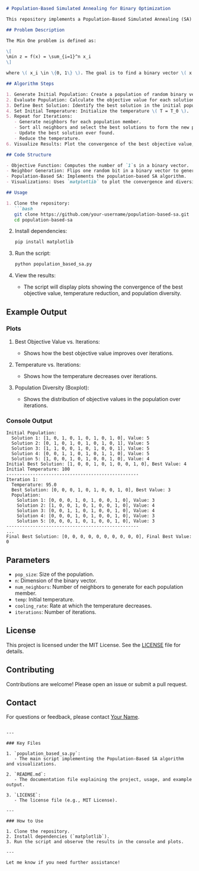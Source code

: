 ```markdown
# Population-Based Simulated Annealing for Binary Optimization

This repository implements a Population-Based Simulated Annealing (SA) algorithm to solve binary optimization problems, specifically the Min One problem. The goal is to minimize the number of `1`s in a binary vector.

## Problem Description

The Min One problem is defined as:

\[
\min z = f(x) = \sum_{i=1}^n x_i
\]

where \( x_i \in \{0, 1\} \). The goal is to find a binary vector \( x \) that minimizes the number of `1`s.

## Algorithm Steps

1. Generate Initial Population: Create a population of random binary vectors.
2. Evaluate Population: Calculate the objective value for each solution.
3. Define Best Solution: Identify the best solution in the initial population.
4. Set Initial Temperature: Initialize the temperature \( T = T_0 \).
5. Repeat for Iterations:
   - Generate neighbors for each population member.
   - Sort all neighbors and select the best solutions to form the new population.
   - Update the best solution ever found.
   - Reduce the temperature.
6. Visualize Results: Plot the convergence of the best objective value, temperature reduction, and population diversity.

## Code Structure

- Objective Function: Computes the number of `1`s in a binary vector.
- Neighbor Generation: Flips one random bit in a binary vector to generate a neighbor.
- Population-Based SA: Implements the population-based SA algorithm.
- Visualizations: Uses `matplotlib` to plot the convergence and diversity of the population.

## Usage

1. Clone the repository:
   ```bash
   git clone https://github.com/your-username/population-based-sa.git
   cd population-based-sa
   ```

2. Install dependencies:
   ```bash
   pip install matplotlib
   ```

3. Run the script:
   ```bash
   python population_based_sa.py
   ```

4. View the results:
   - The script will display plots showing the convergence of the best objective value, temperature reduction, and population diversity.

## Example Output

### Plots

1. Best Objective Value vs. Iterations:
   - Shows how the best objective value improves over iterations.

2. Temperature vs. Iterations:
   - Shows how the temperature decreases over iterations.

3. Population Diversity (Boxplot):
   - Shows the distribution of objective values in the population over iterations.

### Console Output

```
Initial Population:
  Solution 1: [1, 0, 1, 0, 1, 0, 1, 0, 1, 0], Value: 5
  Solution 2: [0, 1, 0, 1, 0, 1, 0, 1, 0, 1], Value: 5
  Solution 3: [1, 1, 0, 0, 1, 0, 1, 0, 0, 1], Value: 5
  Solution 4: [0, 0, 1, 1, 0, 1, 0, 1, 1, 0], Value: 5
  Solution 5: [1, 0, 0, 1, 0, 1, 0, 0, 1, 0], Value: 4
Initial Best Solution: [1, 0, 0, 1, 0, 1, 0, 0, 1, 0], Best Value: 4
Initial Temperature: 100
--------------------------------------------------
Iteration 1:
  Temperature: 95.0
  Best Solution: [0, 0, 0, 1, 0, 1, 0, 0, 1, 0], Best Value: 3
  Population:
    Solution 1: [0, 0, 0, 1, 0, 1, 0, 0, 1, 0], Value: 3
    Solution 2: [1, 0, 0, 1, 0, 1, 0, 0, 1, 0], Value: 4
    Solution 3: [0, 0, 1, 1, 0, 1, 0, 0, 1, 0], Value: 4
    Solution 4: [0, 0, 0, 1, 0, 1, 0, 0, 1, 0], Value: 3
    Solution 5: [0, 0, 0, 1, 0, 1, 0, 0, 1, 0], Value: 3
--------------------------------------------------
...
Final Best Solution: [0, 0, 0, 0, 0, 0, 0, 0, 0, 0], Final Best Value: 0
```

## Parameters

- `pop_size`: Size of the population.
- `n`: Dimension of the binary vector.
- `num_neighbors`: Number of neighbors to generate for each population member.
- `temp`: Initial temperature.
- `cooling_rate`: Rate at which the temperature decreases.
- `iterations`: Number of iterations.

## License

This project is licensed under the MIT License. See the [LICENSE](LICENSE) file for details.

## Contributing

Contributions are welcome! Please open an issue or submit a pull request.

## Contact

For questions or feedback, please contact [Your Name](mailto:your-email@example.com).
```

---

### Key Files

1. `population_based_sa.py`:
   - The main script implementing the Population-Based SA algorithm and visualizations.

2. `README.md`:
   - The documentation file explaining the project, usage, and example output.

3. `LICENSE`:
   - The license file (e.g., MIT License).

---

### How to Use

1. Clone the repository.
2. Install dependencies (`matplotlib`).
3. Run the script and observe the results in the console and plots.

---

Let me know if you need further assistance!
